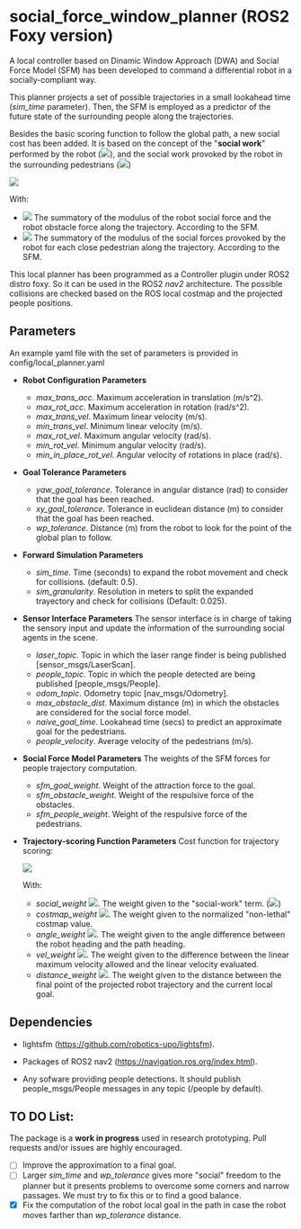 # social_force_window_planner (**ROS2 Foxy version**)
A local controller based on Dinamic Window Approach (DWA) and Social Force Model (SFM) has been developed to command a differential robot in a socially-compliant way.

This planner projects a set of possible trajectories in a small lookahead time (*sim_time* parameter). Then, the SFM is employed as a predictor of the future state of the surrounding people along the trajectories.

Besides the basic scoring function to follow the global path, a new social cost has been added. It is based on the concept of the "**social work**" performed by the robot (<img src="https://render.githubusercontent.com/render/math?math=W_{r}">), and the social work provoked by the robot in the surrounding pedestrians (<img src="https://render.githubusercontent.com/render/math?math=W_{p}">)

<img src="https://render.githubusercontent.com/render/math?math=W_{social} = W_{r} %2B \sum W_{p_{i}}">

With:

- <img src="https://render.githubusercontent.com/render/math?math=W_{r}+"> The summatory of the modulus of the robot social force and the robot obstacle force along the trajectory. According to the SFM.
- <img src="https://render.githubusercontent.com/render/math?math=W_{p}+"> The summatory of the modulus of the social forces provoked by the robot for each close pedestrian along the trajectory. According to the SFM.

This local planner has been programmed as a Controller plugin under ROS2 distro foxy. So it can be used in the ROS2 *nav2* architecture. The possible collisions are checked based on the ROS local costmap and the projected people positions.

## Parameters

An example yaml file with the set of parameters is provided in config/local_planner.yaml

* **Robot Configuration Parameters**
	- *max_trans_acc*. Maximum acceleration in translation (m/s^2).
  	- *max_rot_acc*. Maximum acceleration in rotation (rad/s^2).
  	- *max_trans_vel*. Maximum linear velocity (m/s).
  	- *min_trans_vel*. Minimum linear velocity (m/s).
  	- *max_rot_vel*. Maximum angular velocity (rad/s).
  	- *min_rot_vel*. Minimum angular velocity (rad/s).
  	- *min_in_place_rot_vel*. Angular velocity of rotations in place (rad/s).

* **Goal Tolerance Parameters**
	- *yaw_goal_tolerance*. Tolerance in angular distance (rad) to consider that the goal has been reached.
	- *xy_goal_tolerance*. Tolerance in euclidean distance (m) to consider that the goal has been reached.
	- *wp_tolerance*. Distance (m) from the robot to look for the point of the global plan to follow.
  
* **Forward Simulation Parameters**
	- *sim_time*. Time (seconds) to expand the robot movement and check for collisions. (default: 0.5).
	- *sim_granularity*. Resolution in meters to split the expanded trayectory and check for collisions (Default: 0.025).

* **Sensor Interface Parameters**
  The sensor interface is in charge of taking the sensory input and update the information of the surrounding social agents in the scene. 

	- *laser_topic*. Topic in which the laser range finder is being published [sensor_msgs/LaserScan].
	- *people_topic*. Topic in which the people detected are being published [people_msgs/People].
	- *odom_topic*. Odometry topic [nav_msgs/Odometry].
	- *max_obstacle_dist*. Maximum distance (m) in which the obstacles are considered for the social force model.
	- *naive_goal_time*. Lookahead time (secs) to predict an approximate goal for the pedestrians.
	- *people_velocity*. Average velocity of the pedestrians (m/s). 

* **Social Force Model Parameters**
  The weights of the SFM forces for people trajectory computation.
	- *sfm_goal_weight*. Weight of the attraction force to the goal.
	- *sfm_obstacle_weight*. Weight of the respulsive force of the obstacles.
	- *sfm_people_weight*. Weight of the respulsive force of the pedestrians.

* **Trajectory-scoring Function Parameters** 
Cost function for trajectory scoring:

	<img src="https://render.githubusercontent.com/render/math?math=C_{traj} = C_{s} * \omega_{s} %2B C_{cm} * \omega_{cm} %2B C_{a} * \omega_{a} %2B C_{v} * \omega_{v} %2B C_{d} * \omega_{d}">

	With:

  - *social_weight <img src="https://render.githubusercontent.com/render/math?math=\omega_{s}">*. The weight given to the "social-work" term. (<img src="https://render.githubusercontent.com/render/math?math=C_{s} = W_{social}">)
  - *costmap_weight <img src="https://render.githubusercontent.com/render/math?math=\omega_{cm}">*. The weight given to the normalized "non-lethal" costmap value.
  - *angle_weight <img src="https://render.githubusercontent.com/render/math?math=\omega_{a}">*. The weight given to the angle difference between the robot heading and the path heading.
  - *vel_weight <img src="https://render.githubusercontent.com/render/math?math=\omega_{v}">*. The weight given to the difference between the linear maximum velocity allowed and the linear velocity evaluated.
  - *distance_weight <img src="https://render.githubusercontent.com/render/math?math=\omega_{d}">*. The weight given to the distance between the final point of the projected robot trajectory and the current local goal.

## Dependencies

- lightsfm (https://github.com/robotics-upo/lightsfm).
  
- Packages of ROS2 nav2 (https://navigation.ros.org/index.html).

- Any sofware providing people detections. It should publish people_msgs/People messages in any topic (/people by default).


## TO DO List:

The package is a **work in progress** used in research prototyping. Pull requests and/or issues are highly encouraged.

- [ ] Improve the approximation to a final goal.
- [ ] Larger *sim_time* and *wp_tolerance* gives more "social" freedom to the planner but it presents problems to overcome some corners and narrow passages. We must try to fix this or to find a good balance. 
- [X] Fix the computation of the robot local goal in the path in case the robot moves farther than *wp_tolerance* distance.

